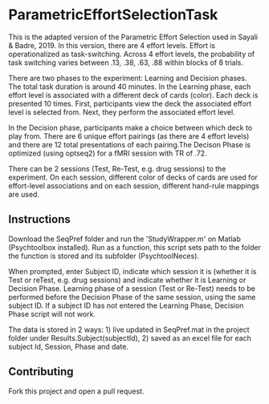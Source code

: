# ParametricEffortSelectionTask

This is the adapted version of the Parametric Effort Selection used in Sayali & Badre, 2019. In this version, there are 4 effort levels. Effort is operationalized as task-switching. Across 4 effort levels, the probability of task switching varies between .13, .38, .63, .88 within blocks of 8 trials.

There are two phases to the experiment: Learning and Decision phases. The total task duration is around 40 minutes. In the Learning phase, each effort level is associated with a different deck of cards (color). Each deck is presented 10 times. First, participants view the deck the associated effort level is selected from. Next, they perform the associated effort level. 

In the Decision phase, participants make a choice between which deck to play from. There are 6 unique effort pairings (as there are 4 effort levels) and there are 12 total presentations of each pairing.The Decison Phase is optimized (using optseq2) for a fMRI session with TR of .72.

There can be 2 sessions (Test, Re-Test, e.g. drug sessions) to the experiment. On each session, different color of decks of cards are used for effort-level associations and on each session, different hand-rule mappings are used. 

## Instructions
Download the SeqPref folder and run the 'StudyWrapper.m' on Matlab (Psychtoolbox installed). Run as a function, this script sets path to the folder the function is stored and its subfolder (PsychtoolNeces). 

When prompted, enter Subject ID, indicate which session it is (whether it is Test or reTest, e.g. drug sessions) and indicate whether it is Learning or Decision Phase. Learning phase of a session (Test or Re-Test) needs to be performed before the Decision Phase of the same session, using the same subject ID. If a subject ID has not entered the Learning Phase, Decision Phase script will not work.  

The data is stored in 2 ways: 1) live updated in SeqPref.mat in the project folder under Results.Subject(subjectId), 2) saved as an excel file for each subject Id, Session, Phase and date.

## Contributing
Fork this project and open a pull request.
